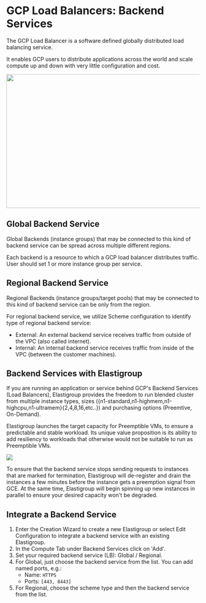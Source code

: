 # GCP Load Balancers: Backend Services

The GCP Load Balancer is a software defined globally distributed load balancing service.

It enables GCP users to distribute applications across the world and scale compute up and down with very little configuration and cost.

<img src="/elastigroup/_media/gcp-loadbalancers-01.png" width="620" height="349" />

## Global Backend Service

Global Backends (instance groups) that may be connected to this kind of backend service can be spread across multiple different regions.

Each backend is a resource to which a GCP load balancer distributes traffic. User should set 1 or more instance group per service.

## Regional Backend Service

Regional Backends (instance groups/target pools) that may be connected to this kind of backend service can be only from the region.

For regional backend service, we utilize Scheme configuration to identify type of regional backend service:

- External: An external backend service receives traffic from outside of the VPC (also called internet).
- Internal: An internal backend service receives traffic from inside of the VPC (between the customer machines).

## Backend Services with Elastigroup

If you are running an application or service behind GCP's Backend Services (Load Balancers), Elastigroup provides the freedom to run blended cluster from multiple instance types, sizes
({n1-standard,n1-highmem,n1-highcpu,n1-ultramem}{2,4,8,16,etc..})
and purchasing options (Preemtive, On-Demand).

Elastigroup launches the target capacity for Preemptible VMs, to ensure a predictable and stable workload. Its unique value proposition is its ability to add resiliency to workloads that otherwise would not be suitable to run as Preemptible VMs.

<img src="/elastigroup/_media/gcp-loadbalancers-02.png" />

To ensure that the backend service stops sending requests to instances that are marked for termination, Elastigroup will de-register and drain the instances a few minutes before the instance gets a preemption signal from GCE. At the same time, Elastigroup will begin spinning up new instances in parallel to ensure your desired capacity won't be degraded.

## Integrate a Backend Service

1. Enter the Creation Wizard to create a new Elastigroup or select Edit Configuration to integrate a backend service with an existing Elastigroup.
2. In the Compute Tab under Backend Services click on 'Add'.
3. Set your required backend service (LB): Global / Regional.
4. For Global, just choose the backend service from the list. You can add named ports, e.g.:
   - Name: `HTTPS`
   - Ports: `[443, 8443]`
5. For Regional, choose the scheme type and then the backend service from the list.
